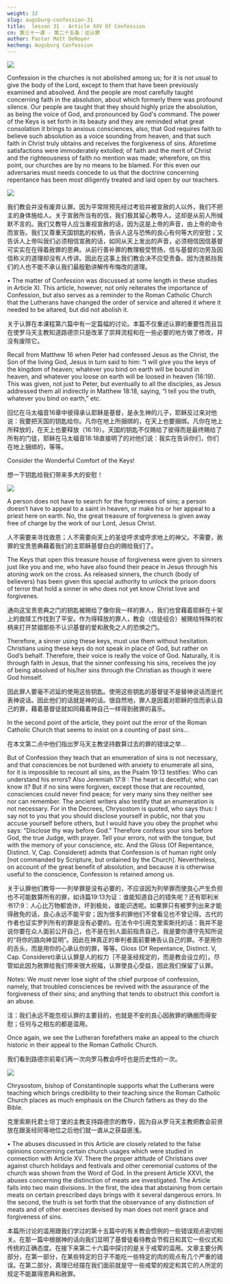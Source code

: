 ```yaml
---
weight: 32
slug: augsburg-confession-31
title:  lesson 31 - Article XXV Of Confession
cn: 第三十一课 - 第二十五条：论认罪
author: Pastor Matt DeNoyer
kecheng: Augsburg Confession
---
```



![](/images/note/ags/31.jpg#center)

Confession in the churches is not abolished among us; for it is not usual to give the body of the Lord, except to them that have been previously examined and absolved. And  the people are most carefully taught concerning faith in the absolution, about which formerly there  was profound silence. Our people are taught that they should highly prize the absolution, as being the voice of God, and pronounced by God's command. The power of the Keys is set forth in its beauty and they are reminded what great consolation it brings to anxious consciences, also, that God requires faith to believe such absolution as a voice sounding from heaven, and that such faith in Christ truly obtains and receives the forgiveness of sins. Aforetime satisfactions were immoderately extolled;  of faith and the merit of Christ and the righteousness of faith no mention was made; wherefore, on this point, our churches are by no means to be blamed. For this even our adversaries must needs concede  to us that the doctrine concerning repentance has been most diligently treated and laid open by our teachers.

![](/images/note/ags/31-1.jpg#right)

我们教会并没有废弃认罪。因为平常除预先经过考验并被宣赦的人以外，我们不把主的身体施给人。关于宣赦所当有的信，我们极其留心教导人。这却是从前人所缄默不言的。我们又教导人应当重视宣赦的话，因为这是上帝的声音，由上帝的命令而宣告。我们又尊重天国钥匙的权柄，告诉人这与恐怖的良心有何等大的安慰；又告诉人上帝叫我们必须相信宣赦的话，如同从天上发出的声音，必须相信因信基督可实实在在得着赦罪的恩典。从前行善补罪的教理极受赞扬，信与基督的功劳及因信称义的道理却没有人传讲。因此在这事上我们教会决不应受责备。因为连抵挡我们的人也不能不承认我们最殷勤讲解传布悔改的道理。

• The matter of Confession was discussed at some length in these studies in Article XI. This article, however, not only reiterates the importance of Confession, but also serves as a reminder to the Roman Catholic Church that the Lutherans have changed the order of service and altered it where it needed to be altared, but did not abolish it.

关于认罪在本课程第六篇中有一定篇幅的讨论。本篇不仅重述认罪的重要性而且旨在使罗马天主教知道路德宗只是改革了崇拜流程和在一些必要的地方做了修改，并没有废除它。

Recall from Matthew 16 when Peter had confessed Jesus as the Christ, the Son of the living God, Jesus in turn said to him: “I will give you the keys of the kingdom of heaven; whatever you bind on earth will be bound in heaven, and whatever you loose on earth will be loosed in heaven (16:19). This was given, not just to Peter, but eventually to all the disciples, as Jesus addressed them all indirectly in Matthew 18:18, saying, “I tell you the truth, whatever you bind on earth,” etc.

回忆在马太福音16章中彼得承认耶稣是基督，是永生神的儿子，耶稣反过来对他说：我要把天国的钥匙给你。凡你在地上所捆绑的，在天上也要捆绑。凡你在地上所释放的，在天上也要释放（16:19）。天国的钥匙不仅赐给了彼得而是最终赐给了所有的门徒，耶稣在马太福音18:18直接明了的对他们说：我实在告诉你们，你们在地上捆绑的，等等。

Consider the Wonderful Comfort of the Keys!

想一下钥匙给我们带来多大的安慰！

![](/images/note/ags/31-2.jpg#right)

A person does not have to search for the forgiveness of sins; a person doesn’t have to appeal to a saint in heaven, or make his or her appeal to a priest here on earth. No, the great treasure of forgiveness is given away free of charge by the work of our Lord, Jesus Christ.

人不需要来寻找救恩；人不需要向天上的圣徒呼求或呼求地上的神父。不需要，赦罪的宝贵恩典藉着我们的主耶稣基督白白的赐给我们了。

The Keys that open this treasure house of forgiveness were given to sinners just like you and me, who have also found their peace in Jesus through his atoning work on the cross. As released sinners, the church (body of believers) has been given this special authority to unlock the prison doors of terror that hold a sinner in who does not yet know Christ love and forgivenes.

通向这宝贵恩典之门的钥匙被赐给了像你我一样的罪人，我们也曾藉着耶稣在十架上的救赎工作找到了平安。作为得释放的罪人，教会（信徒组合）被赐给特殊的权柄来打开禁锢那些不认识基督的爱和赦免之人的恐惧之门。

Therefore, a sinner using these keys, must use them without hesitation. Christians using these keys do not speak in place of God, but rather on God’s behalf. Therefore, their voice is really the voice of God. Naturally, it is through faith in Jesus, that the sinner confessing his sins, receives the joy of being absolved of his/her sins through the Christian as though it were God himself.

因此罪人要毫不迟延的使用这些钥匙。使用这些钥匙的基督徒不是替神说话而是代表神说话。因此他们的话就是神的话。很自然地，罪人是因着对耶稣的信而承认自己的罪，藉着基督徒就如同藉着神自己一样得到赦罪的喜乐。

In the second point of the article, they point out the error of the Roman Catholic Church that seems to insist on a counting of past sins…

在本文第二点中他们指出罗马天主教坚持数算过去的罪的错误之举…

But of Confession they teach that an enumeration of sins is not necessary, and that consciences be not burdened with anxiety to enumerate all sins, for it is impossible to recount all sins, as the Psalm 19:13 testifies: Who can understand his errors? Also Jeremiah 17:9 :  The heart is deceitful; who can know it? But if no sins were forgiven, except those that are recounted,  consciences could never find peace; for very many sins they neither see  nor can remember. The ancient writers also testify that an enumeration is not necessary. For in the Decrees, Chrysostom is quoted,  who says thus: I say not to you that you should disclose yourself in public, nor that you accuse yourself before others, but I would have you obey the prophet who says: "Disclose thy way before God." Therefore confess your sins before God, the true Judge, with prayer. Tell your errors, not with the tongue, but with the memory of your conscience, etc.  And the Gloss (Of Repentance, Distinct. V, Cap. Consideret) admits that Confession is of human right only [not commanded by Scripture, but ordained by the Church].  Nevertheless, on account of the great benefit of absolution, and because it is otherwise useful to the conscience, Confession is retained among us.

关于认罪他们教导一一列举罪是没有必要的，不应该因为列举罪而使良心产生负担也不可能数算所有的罪，如诗篇19:13为证：谁能知道自己的错失呢？还有耶利米书17:9：人心比万物都诡诈，坏到极处，谁能识透呢。如果罪只有被罗列出来才能得赦免的话，良心永远不能平安；因为很多的罪他们不曾看见也不曾记得。古代的作者也证实罗列所有的罪是没有必要的。在法令中引用克里索斯托的话：我并不是说你要在众人面前公开自己，也不是在别人面前指责自己，我是要你遵守先知所说的“将你的路向神显明”。因此在神真正的审判者面前要祷告认自己的罪。不是用你的舌头，而是用你的心承认你的罪，等等。Gloss (Of Repentance, Distinct. V, Cap. Consideret)承认认罪是人的权力［不是圣经规定的，而是教会设立的］。尽管如此因为赦罪给我们带来很大祝福，认罪使良心受益，因此我们保留了认罪。

Notes: We must never lose sight of the chief purpose of confession, namely, that troubled consciences be revived with the assurance of the forgiveness of their sins; and anything that tends to obstruct this comfort is an abuse.

注：我们永远不能忽视认罪的主要目的，也就是不安的良心因赦罪的确据而得安慰；任何与之相左的都是滥用。

Once again, we see the Lutheran forefathers make an appeal to the church historic in their appeal to the Roman Catholic Church.

我们看到路德宗前辈们再一次向罗马教会呼吁也是历史性的一次。

![](/images/note/ags/31-3.jpg#right)


Chrysostom, bishop of Constantinople supports what the Lutherans were teaching which brings credibility to their teaching since the Roman Catholic Church places as much emphasis on the Church fathers as they do the Bible.

克里索斯托君士坦丁堡的主教支持路德宗的教导，因为自从罗马天主教把教会前贤放在跟圣经同等地位之后他们就一直从之获益匪浅。

• The abuses discussed in this Article are closely related to the false opinions concerning certain church usages which were studied in connection with Article XV. There the proper attitude of Christians over against church holidays and festivals and other ceremonial customs of the church was shown from the Word of God. In the present Article XXVI, the abuses concerning the distinction of meats are investigated. The Article falls into two main divisions. In the first, the idea that abstaining from certain meats on certain prescribed days brings with it several dangerous errors. In the second, the truth is set forth that the observance of any distinction of meats and of other exercises devised by man does not merit grace and forgiveness of sins.

本篇所讨论的滥用跟我们学过的第十五篇中的有关教会惯例的一些错误观点密切相关。在那一篇中根据神的话向我们显明了基督徒看待教会节假日和其它一些仪式和传统的正确态度。在接下来第二十六篇中探讨的是关于戒荤的滥用。文章主要分两部分，在第一部分，在某些特定的日子不能吃一些特定的肉的观点有几个严重的错误。在第二部分，真理已经摆在我们面前就是守一些戒荤的规定和其它的人所定的规定不能赢得恩典和赦罪。